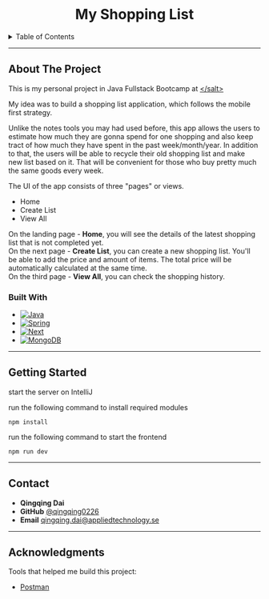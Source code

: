 <br />
<div align="center">
    <h1 align="center">My Shopping List</h1>
</div>

<details>
  <summary>Table of Contents</summary>
  <ol>
    <li>
      <a href="#about-the-project">About The Project</a>
      <ul>
        <li><a href="#built-with">Built With</a></li>
      </ul>
    </li>
    <li>
      <a href="#getting-started">How to run the app</a>
    </li>
    <li><a href="#contact">Contact</a></li>
    <li><a href="#acknowledgments">Acknowledgments</a></li>
  </ol>
</details>

---

## About The Project

This is my personal project in Java Fullstack Bootcamp at [<\/salt>](https://www.salt.dev/)

My idea was to build a shopping list application, which follows the mobile first strategy. 

Unlike the notes tools you may had used before, this app allows the users to estimate how much they are gonna spend for one shopping 
and also keep tract of how much they have spent in the past week/month/year. 
In addition to that, the users will be able to recycle their old shopping list and make new list based on it. 
That will be convenient for those who buy pretty much the same goods every week.

The UI of the app consists of three "pages" or views.
<ul>
  <li>Home</li>
  <li>Create List</li>
  <li>View All</li>
</ul>

On the landing page - **Home**, you will see the details of the latest shopping list that is not completed yet.<br />
On the next page - **Create List**, you can create a new shopping list. You'll be able to add the price and amount of items. 
The total price will be automatically calculated at the same time.  
On the third page - **View All**, you can check the shopping history.  

### Built With
* [![Java][Java.com]][Java-url]
* [![Spring][Spring.io]][Spring-url]
* [![Next][Next.js]][Next-url]
* [![MongoDB][MongoDB]][MongoDB-url]

---

## Getting Started
<p>start the server on IntelliJ</p>
<p>run the following command to install required modules</p>
<code>npm install</code>
<p>run the following command to start the frontend</p>
<code>npm run dev</code>

---

## Contact

- **Qingqing Dai** 
- **GitHub** [@qingqing0226](https://github.com/qingqing0226) 
- **Email** qingqing.dai@appliedtechnology.se

---

## Acknowledgments

Tools that helped me build this project:

* [Postman](https://postman.com/)

<!-- VARIABLES, KIND OF -->

[Next.js]: https://img.shields.io/badge/next.js-000000?style=for-the-badge&logo=nextdotjs&logoColor=white

[Next-url]: https://nextjs.org/

[Spring.io]: https://img.shields.io/badge/Spring-6DB33F?style=for-the-badge&logo=spring&logoColor=white

[Spring-url]: https://spring.io/projects/spring-boot

[PostgresQL.org]: https://img.shields.io/badge/PostgreSQL-316192?style=for-the-badge&logo=postgresql&logoColor=white

[Postgres-url]: https://www.postgresql.org/

[Java.com]: https://img.shields.io/badge/Java-ED8B00?style=for-the-badge&logo=java&logoColor=white

[Java-url]: https://www.java.com/en/

[MongoDB]: https://img.shields.io/badge/mongodb?style=for-the-badge&logo=mongodb&logoColor=white

[MongoDB-url]: https://www.mongodb.com/
